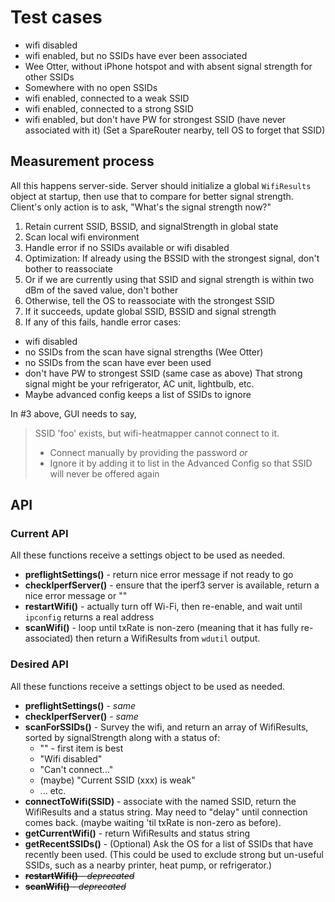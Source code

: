 # Test cases

* wifi disabled
* wifi enabled, but no SSIDs have ever been associated 
* Wee Otter, without iPhone hotspot and with absent signal strength for other SSIDs
* Somewhere with no open SSIDs
* wifi enabled, connected to a weak SSID
* wifi enabled, connected to a strong SSID 
* wifi enabled, but don't have PW for strongest SSID (have never associated with it)
  (Set a SpareRouter nearby, tell OS to forget that SSID)

## Measurement process

All this happens server-side.
Server should initialize a global `WifiResults` object at startup,
then use that to compare for better signal strength.
Client's only action is to ask, "What's the signal strength now?"

1. Retain current SSID, BSSID, and signalStrength in global state
2. Scan local wifi environment
3. Handle error if no SSIDs available or wifi disabled
4. Optimization: If already using the BSSID with the
   strongest signal, don't bother to reassociate
5. Or if we are currently using that SSID and signal strength
   is within two dBm of the saved value, don't bother
6. Otherwise, tell the OS to reassociate with the strongest SSID
7. If it succeeds, update global SSID, BSSID and signal strength
8. If any of this fails, handle error cases:

* wifi disabled
* no SSIDs from the scan have signal strengths (Wee Otter)
* no SSIDs from the scan have ever been used
* don't have PW to strongest SSID (same case as above)
   That strong signal might be your refrigerator, AC unit, lightbulb, etc.
* Maybe advanced config keeps a list of SSIDs to ignore

In #3 above, GUI needs to say,

> SSID 'foo' exists, but wifi-heatmapper cannot connect to it.  
>
> * Connect manually by providing the password _or_
> * Ignore it by adding it to list in the Advanced Config
> so that SSID will never be offered again

## API

### Current API

All these functions receive a settings object to be used
as needed.

* **preflightSettings()** - return nice error message if not ready to go
* **checkIperfServer()** - ensure that the iperf3 server is available, return a nice error message or ""
* **restartWifi()** - actually turn off Wi-Fi, then re-enable,
  and wait until `ipconfig` returns a real address
* **scanWifi()** - loop until txRate is non-zero
  (meaning that it has fully re-associated) then
  return a WifiResults from `wdutil` output.

### Desired API

All these functions receive a settings object to be used
as needed.

* **preflightSettings()** - _same_
* **checkIperfServer()** - _same_
* **scanForSSIDs()** - Survey the wifi, and
  return an array of WifiResults, sorted
  by signalStrength along with a status of:
  * "" - first item is best
  * "Wifi disabled"
  * "Can't connect..."
  * (maybe) "Current SSID (xxx) is weak"
  * ... etc. 
* **connectToWifi(SSID)** - associate with the named
  SSID, return the WifiResults and a status string.
  May need to "delay" until connection comes back.
  (maybe waiting 'til txRate is non-zero as before).
* **getCurrentWifi()** - return WifiResults and status string
* **getRecentSSIDs()** - (Optional) Ask the OS for
  a list of SSIDs that have recently been used.
  (This could be used to exclude strong but un-useful SSIDs,
  such as a nearby printer, heat pump, or refrigerator.)
* ~~**restartWifi()** - _deprecated_~~
* ~~**scanWifi()** - _deprecated_~~
